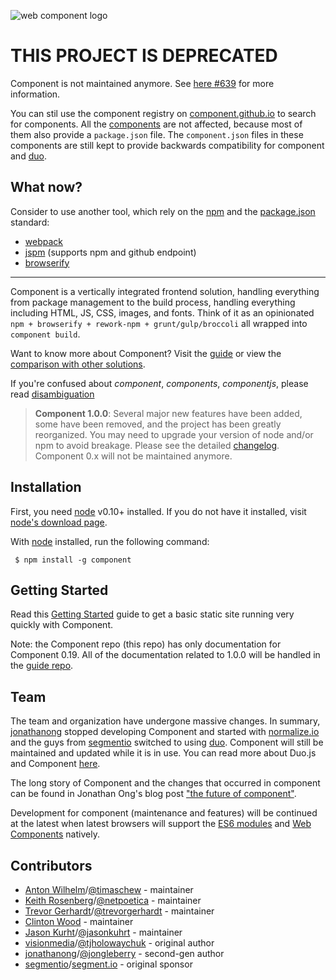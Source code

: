   ![web component logo](http://i49.tinypic.com/e7nj9v.png)

<!--[![Build Status](https://travis-ci.org/componentjs/component.png)](https://travis-ci.org/componentjs/component) -->

# THIS PROJECT IS DEPRECATED
Component is not maintained anymore. See [here #639](https://github.com/componentjs/component/issues/639) for more information.

You can stil use the component registry on [component.github.io](http://component.github.io/) to search for components.
  All the [components](https://github.com/component) are not affected, because most of them also provide a `package.json` file. 
The `component.json` files in these components are still kept to provide backwards compatibility for component and [duo](http://duojs.org/).

## What now?
Consider to use another tool, which rely on the [npm](https://www.npmjs.com/) and the [package.json](https://docs.npmjs.com/files/package.json) standard:

- [webpack](http://webpack.github.io/)
- [jspm](http://jspm.io/) (supports npm and github endpoint)
- [browserify](http://browserify.org/)

---

  Component is a vertically integrated frontend solution, handling everything from package management to the build process, handling everything including HTML, JS, CSS, images, and fonts. Think of it as an opinionated `npm + browserify + rework-npm + grunt/gulp/broccoli` all wrapped into `component build`.

  Want to know more about Component? Visit the [guide](https://github.com/componentjs/guide) or view the [comparison with other solutions](https://github.com/componentjs/guide/blob/master/component/vs.md).

  If you're confused about _component_, _components_, _componentjs_, please read [disambiguation](https://github.com/componentjs/component/blob/master/disambiguation.md)

> **Component 1.0.0**: Several
major new features have been added, some have been removed, and the project has been greatly reorganized. You may need to upgrade your
version of node and/or npm to avoid breakage. Please see the detailed [changelog](https://github.com/componentjs/guide/blob/master/changelogs/1.0.0.md). Component 0.x will not be maintained anymore.

## Installation

  First, you need [node](http://nodejs.org) v0.10+ installed. If you do not have it installed, visit [node's download page](http://nodejs.org/download/).

  With [node](http://nodejs.org) installed, run the following command:

     $ npm install -g component

## Getting Started

Read this [Getting Started](https://github.com/componentjs/guide/blob/master/component/getting-started.md) guide to get a basic static site running very quickly with Component.

Note: the Component repo (this repo) has only documentation for Component 0.19. All of the documentation related to 1.0.0 will be handled in the [guide repo](https://github.com/componentjs/guide).

## Team

The team and organization have undergone massive changes. In summary, [jonathanong](https://github.com/jonathanong) stopped developing Component and started with [normalize.io](https://normalize.github.io/) and the guys from [segmentio](https://github.com/segmentio) switched to using [duo](http://duojs.org). Component will still be maintained and updated while it is in use. You can read more about Duo.js and Component [here](https://github.com/componentjs/component/blob/master/Extra.md#about-duojs).

The long story of Component and the changes that occurred in component can be found in Jonathan Ong's blog post ["the future of component"](http://www.jongleberry.com/the-future-of-component.html).

Development for component (maintenance and features) will be continued at the latest when latest browsers will support the [ES6 modules](http://guybedford.com/es6-modules-today) and [Web Components](http://www.w3.org/TR/components-intro/) natively.

## Contributors

- [Anton Wilhelm](https://github.com/timaschew)/[@timaschew](https://twitter.com/timaschew) - maintainer
- [Keith Rosenberg](https://github.com/netpoetica)/[@netpoetica](https://twitter.com/netpoetica) - maintainer
- [Trevor Gerhardt](https://github.com/trevorgerhardt)/[@trevorgerhardt](https://twitter.com/trevorgerhardt) - maintainer
- [Clinton Wood](https://github.com/clintwood) - maintainer
- [Jason Kurht](https://github.com/jasonkuhrt)/[@jasonkuhrt](https://twitter.com/jasonkuhrt) - maintainer
- [visionmedia](https://github.com/visionmedia)/[@tjholowaychuk](https://twitter.com/tjholowaychuk) - original author
- [jonathanong](https://github.com/jonathanong)/[@jongleberry](https://twitter.com/jongleberry) - second-gen author
- [segmentio](https://github.com/segmentio)/[segment.io](https://segment.io) - original sponsor
